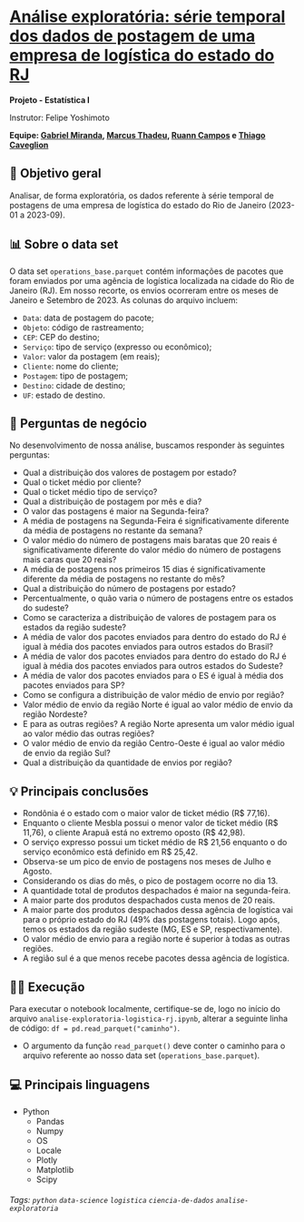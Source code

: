 # [Análise exploratória: série temporal dos dados de postagem de uma empresa de logística do estado do RJ](https://github.com/grmirand4/sc2023-analise-exploratoria-logistica-rj)

**Projeto - Estatística I**

Instrutor: Felipe Yoshimoto

**Equipe: [Gabriel Miranda](https://www.linkedin.com/in/grmiranda/), [Marcus Thadeu](https://www.linkedin.com/in/marcus-thadeu/), [Ruann Campos](https://www.linkedin.com/in/ruann-campos/) e [Thiago Caveglion](https://www.linkedin.com/in/thiago-caveglion/)**

## 🎯 Objetivo geral
Analisar, de forma exploratória, os dados referente à série temporal de postagens de uma empresa de logística do estado do Rio de Janeiro (2023-01 a 2023-09).

## 📊 Sobre o data set

O data set `operations_base.parquet` contém informações de pacotes que foram enviados por uma agência de logística localizada na cidade do Rio de Janeiro (RJ). Em nosso recorte, os envios ocorreram entre os meses de Janeiro e Setembro de 2023. As colunas do arquivo incluem:
* `Data`: data de postagem do pacote;
* `Objeto`: código de rastreamento;
* `CEP`: CEP do destino;
* `Serviço`: tipo de serviço (expresso ou econômico);
* `Valor`: valor da postagem (em reais);
* `Cliente`: nome do cliente;
* `Postagem`: tipo de postagem;
* `Destino`: cidade de destino;
* `UF`: estado de destino.

## 📝 Perguntas de negócio
No desenvolvimento de nossa análise, buscamos responder às seguintes perguntas:
* Qual a distribuição dos valores de postagem por estado?
* Qual o ticket médio por cliente?
* Qual o ticket médio tipo de serviço?
* Qual a distribuição de postagem por mês e dia?
* O valor das postagens é maior na Segunda-feira?
* A média de postagens na Segunda-Feira é significativamente diferente da média de postagens no restante da semana?
* O valor médio do número de postagens mais baratas que 20 reais é significativamente diferente do valor médio do número de postagens mais caras que 20 reais?
* A média de postagens nos primeiros 15 dias é significativamente diferente da média de postagens no restante do mês?
* Qual a distribuição do número de postagens por estado?
* Percentualmente, o quão varia o número de postagens entre os estados do sudeste?
* Como se caracteriza a distribuição de valores de postagem para os estados da região sudeste?
* A média de valor dos pacotes enviados para dentro do estado do RJ é igual à média dos pacotes enviados para outros estados do Brasil?
* A média de valor dos pacotes enviados para dentro do estado do RJ é igual à média dos pacotes enviados para outros estados do Sudeste?
* A média de valor dos pacotes enviados para o ES é igual à média dos pacotes enviados para SP?
* Como se configura a distribuição de valor médio de envio por região?
* Valor médio de envio da região Norte é igual ao valor médio de envio da região Nordeste?
* E para as outras regiões? A região Norte apresenta um valor médio igual ao valor médio das outras regiões?
* O valor médio de envio da região Centro-Oeste é igual ao valor médio de envio da região Sul?
* Qual a distribuição da quantidade de envios por região?

## 💡 Principais conclusões
* Rondônia é o estado com o maior valor de ticket médio (R$ 77,16).
* Enquanto o cliente Mesbla possui o menor valor de ticket médio (R$ 11,76), o cliente Arapuã está no extremo oposto (R$ 42,98).
* O serviço expresso possui um ticket médio de R$ 21,56 enquanto o do serviço econômico está definido em R$ 25,42.
* Observa-se um pico de envio de postagens nos meses de Julho e Agosto.
* Considerando os dias do mês, o pico de postagem ocorre no dia 13.
* A quantidade total de produtos despachados é maior na segunda-feira.
* A maior parte dos produtos despachados custa menos de 20 reais.
* A maior parte dos produtos despachados dessa agência de logística vai para o próprio estado do RJ (49% das postagens totais). Logo após, temos os estados da região sudeste (MG, ES e SP, respectivamente).
* O valor médio de envio para a região norte é superior à todas as outras regiões.
* A região sul é a que menos recebe pacotes dessa agência de logística.

## 👨‍💻 Execução
Para executar o notebook localmente, certifique-se de, logo no início do arquivo `analise-exploratoria-logistica-rj.ipynb`, alterar a seguinte linha de código: `df = pd.read_parquet("caminho")`.
* O argumento da função `read_parquet()` deve conter o caminho para o arquivo referente ao nosso data set (`operations_base.parquet`).

## 💻 Principais linguagens
- Python
  - Pandas
  - Numpy
  - OS
  - Locale
  - Plotly
  - Matplotlib
  - Scipy

###### Tags: `python` `data-science` `logistica` `ciencia-de-dados` `analise-exploratoria`
